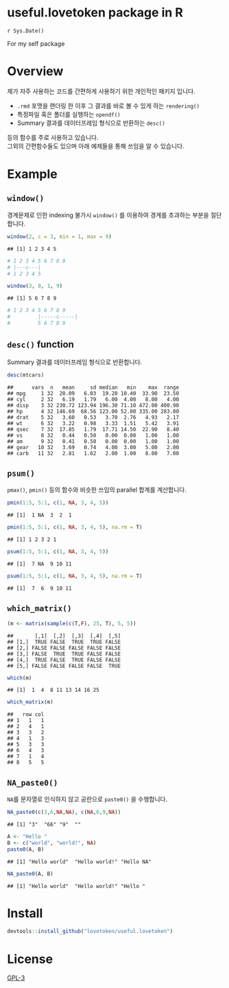 # useful.lovetoken package in R
`r Sys.Date()`  



For my self package

# Overview

제가 자주 사용하는 코드를 간편하게 사용하기 위한 개인적인 패키지 입니다.  

* `.rmd` 포맷을 랜더링 한 이후 그 결과를 바로 볼 수 있게 하는 `rendering()`
* 특정파일 혹은 폴더를 실행하는 `opendf()`
* Summary 결과를 데이터프레임 형식으로 반환하는 `desc()`

등의 함수를 주로 사용하고 있습니다.  
그외의 간편함수들도 있으며 아래 예제들을 통해 쓰임을 알 수 있습니다.  

# Example

## `window()`

경계문제로 인한 indexing 불가시 `window()` 를 이용하여 경계를 초과하는 부분을 절단합니다.


```r
window(2, c = 3, min = 1, max = 9)
```

```
## [1] 1 2 3 4 5
```

```r
# 1 2 3 4 5 6 7 8 9  
# |---c---|
# 1 2 3 4 5
```


```r
window(3, 8, 1, 9)
```

```
## [1] 5 6 7 8 9
```

```r
# 1 2 3 4 5 6 7 8 9  
#         |-----c-----|
#         5 6 7 8 9
```

## `desc()` function

Summary 결과를 데이터프레임 형식으로 반환합니다.  


```r
desc(mtcars)
```

```
##      vars  n   mean     sd median   min    max  range
## mpg     1 32  20.09   6.03  19.20 10.40  33.90  23.50
## cyl     2 32   6.19   1.79   6.00  4.00   8.00   4.00
## disp    3 32 230.72 123.94 196.30 71.10 472.00 400.90
## hp      4 32 146.69  68.56 123.00 52.00 335.00 283.00
## drat    5 32   3.60   0.53   3.70  2.76   4.93   2.17
## wt      6 32   3.22   0.98   3.33  1.51   5.42   3.91
## qsec    7 32  17.85   1.79  17.71 14.50  22.90   8.40
## vs      8 32   0.44   0.50   0.00  0.00   1.00   1.00
## am      9 32   0.41   0.50   0.00  0.00   1.00   1.00
## gear   10 32   3.69   0.74   4.00  3.00   5.00   2.00
## carb   11 32   2.81   1.62   2.00  1.00   8.00   7.00
```

## `psum()`

`pmax()`, `pmin()` 등의 함수와 비슷한 쓰임의 parallel 합계를 계산합니다.  


```r
pmin(1:5, 5:1, c(1, NA, 3, 4, 5))
```

```
## [1]  1 NA  3  2  1
```

```r
pmin(1:5, 5:1, c(1, NA, 3, 4, 5), na.rm = T)
```

```
## [1] 1 2 3 2 1
```

```r
psum(1:5, 5:1, c(1, NA, 3, 4, 5))
```

```
## [1]  7 NA  9 10 11
```

```r
psum(1:5, 5:1, c(1, NA, 3, 4, 5), na.rm = T)
```

```
## [1]  7  6  9 10 11
```

## `which_matrix()`


```r
(m <- matrix(sample(c(T,F), 25, T), 5, 5))
```

```
##       [,1]  [,2]  [,3]  [,4]  [,5]
## [1,]  TRUE FALSE  TRUE  TRUE FALSE
## [2,] FALSE FALSE FALSE FALSE FALSE
## [3,] FALSE  TRUE  TRUE FALSE FALSE
## [4,]  TRUE FALSE  TRUE FALSE FALSE
## [5,] FALSE FALSE FALSE FALSE  TRUE
```

```r
which(m)
```

```
## [1]  1  4  8 11 13 14 16 25
```

```r
which_matrix(m)
```

```
##   row col
## 1   1   1
## 2   4   1
## 3   3   2
## 4   1   3
## 5   3   3
## 6   4   3
## 7   1   4
## 8   5   5
```

## `NA_paste0()`

`NA`를 문자열로 인식하지 않고 공란으로 `paste0()` 을 수행합니다.


```r
NA_paste0(c(3,6,NA,NA), c(NA,6,9,NA))
```

```
## [1] "3"  "66" "9"  ""
```


```r
A <- "Hello "
B <- c("world", "world!", NA)
paste0(A, B)
```

```
## [1] "Hello world"  "Hello world!" "Hello NA"
```

```r
NA_paste0(A, B)
```

```
## [1] "Hello world"  "Hello world!" "Hello "
```

# Install


```r
devtools::install_github("lovetoken/useful.lovetoken")
```

# License

[GPL-3](https://www.gnu.org/licenses/gpl-3.0.en.html)

